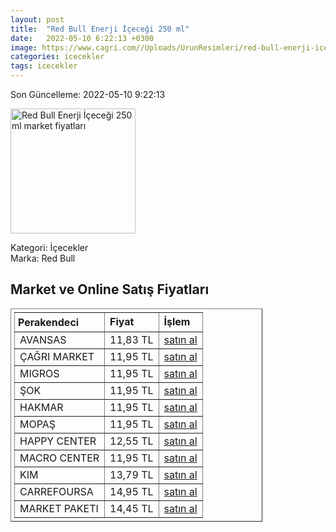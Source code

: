 ```yaml
---
layout: post
title:  "Red Bull Enerji İçeceği 250 ml"
date:   2022-05-10 6:22:13 +0300
image: https://www.cagri.com//Uploads/UrunResimleri/red-bull-enerji-icecegi-250-ml--4004-.jpg
categories: icecekler
tags: icecekler
---
```


Son Güncelleme: 2022-05-10 9:22:13

<img src="https://www.cagri.com//Uploads/UrunResimleri/red-bull-enerji-icecegi-250-ml--4004-.jpg" width="200" alt="Red Bull Enerji İçeceği 250 ml market fiyatları" />

Kategori: İçecekler
<br />
Marka: Red Bull

<h2>Market ve Online Satış Fiyatları</h2>

<table border="1" style="padding: 5px;width:80%;">
  <tr>
    <td style="padding: 5px;"><strong>Perakendeci</strong></td>
    <td><strong>Fiyat</strong></td>
    <td><strong>İşlem</strong></td>
  </tr>
  <tr>
              <td title="Avansas">AVANSAS</td>
              <td>11,83 TL</td>
              <td><a title="Avansas" target="_blank" href="https://www.avansas.com/red-bull-enerji-icecegi-kutu-250-ml-p-79402">satın al</a></td>
            </tr><tr>
              <td title="Çağrı Market">ÇAĞRI MARKET</td>
              <td>11,95 TL</td>
              <td><a title="Çağrı Market" target="_blank" href="https://www.cagri.com/red-bull-enerji-icecegi-250-ml">satın al</a></td>
            </tr><tr>
              <td title="Migros">MIGROS</td>
              <td>11,95 TL</td>
              <td><a title="Migros" target="_blank" href="https://www.migros.com.tr/red-bull-enerji-icecegi-250-ml-p-7bbfce">satın al</a></td>
            </tr><tr>
              <td title="Şok">ŞOK</td>
              <td>11,95 TL</td>
              <td><a title="Şok" target="_blank" href="https://www.sokmarket.com.tr/enerji-icecegi-250-ml-p-2138/">satın al</a></td>
            </tr><tr>
              <td title="Hakmar">HAKMAR</td>
              <td>11,95 TL</td>
              <td><a title="Hakmar" target="_blank" href="https://www.hakmarexpress.com.tr/urun/gida-red-bull-enerji-icecegi-250-ml">satın al</a></td>
            </tr><tr>
              <td title="Mopaş">MOPAŞ</td>
              <td>11,95 TL</td>
              <td><a title="Mopaş" target="_blank" href="https://www.mopas.com.tr/red-bull-sekeriz-250-ml/p/495457">satın al</a></td>
            </tr><tr>
              <td title="Happy Center">HAPPY CENTER</td>
              <td>12,55 TL</td>
              <td><a title="Happy Center" target="_blank" href="https://www.happycenter.com.tr/Red_Bull_250_Ml_Bule">satın al</a></td>
            </tr><tr>
              <td title="Macro Center">MACRO CENTER</td>
              <td>11,95 TL</td>
              <td><a title="Macro Center" target="_blank" href="https://www.macrocenter.com.tr/red-bull-enerji-icecegi-250-ml-p-7bbfce">satın al</a></td>
            </tr><tr>
              <td title="Kim">KIM</td>
              <td>13,79 TL</td>
              <td><a title="Kim" target="_blank" href="https://www.kimgeldi.com/red-bull-250-ml-sekersiz">satın al</a></td>
            </tr><tr>
              <td title="CarrefourSA">CARREFOURSA</td>
              <td>14,95 TL</td>
              <td><a title="CarrefourSA" target="_blank" href="https://www.carrefoursa.com/red-bull-enerji-icecegi-250-ml-p-30097269">satın al</a></td>
            </tr><tr>
              <td title="Market Paketi">MARKET PAKETI</td>
              <td>14,45 TL</td>
              <td><a title="Market Paketi" target="_blank" href="https://www.marketpaketi.com.tr/red-bull-enerji-icecegi-white-edition-250-ml-p-552763">satın al</a></td>
            </tr>
</table>
